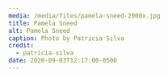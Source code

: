 ```yaml
---
media: /media/files/pamela-sneed-2000x.jpg
title: Pamela Sneed
alt: Pamela Sneed
caption: Photo by Patricia Silva
credit:
  - patricia-silva
date: 2020-09-03T12:17:00-0500
---
```

